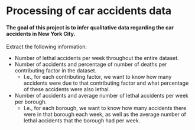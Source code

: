 # Processing of car accidents data

#### The goal of this project is to infer qualitative data regarding the car accidents in New York City.


Extract the following information:
- Number of lethal accidents per week throughout the entire dataset.
- Number of accidents and percentage of number of deaths per contributing factor in the dataset.
  - I.e., for each contributing factor, we want to know how many accidents were due to
      that contributing factor and what percentage of these accidents were also lethal.
- Number of accidents and average number of lethal accidents per week per borough.
  - I.e., for each borough, we want to know how many accidents there were in that borough each week, as well as the average number of lethal accidents that the borough had per week.